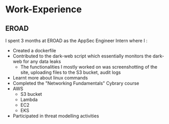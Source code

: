 # Work-Experience
<h2>EROAD</h2>
I spent 3 months at EROAD as the AppSec Engineer Intern where I :

* Created a dockerfile
* Contributed to the dark-web script which essentially monitors the dark-web for any data leaks
  * The functionalities I mostly worked on was screenshotting of the site, uploading files to the S3 bucket, audit logs
* Learnt more about linux commands
* Completed the "Networking Fundamentals" Cybrary course
* AWS
  * S3 bucket
  * Lambda
  * EC2
  * EKS
* Participated in threat modelling activities

